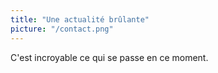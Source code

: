 ```yaml
---
title: "Une actualité brûlante"
picture: "/contact.png"
---
```


C'est incroyable ce qui se passe en ce moment.
